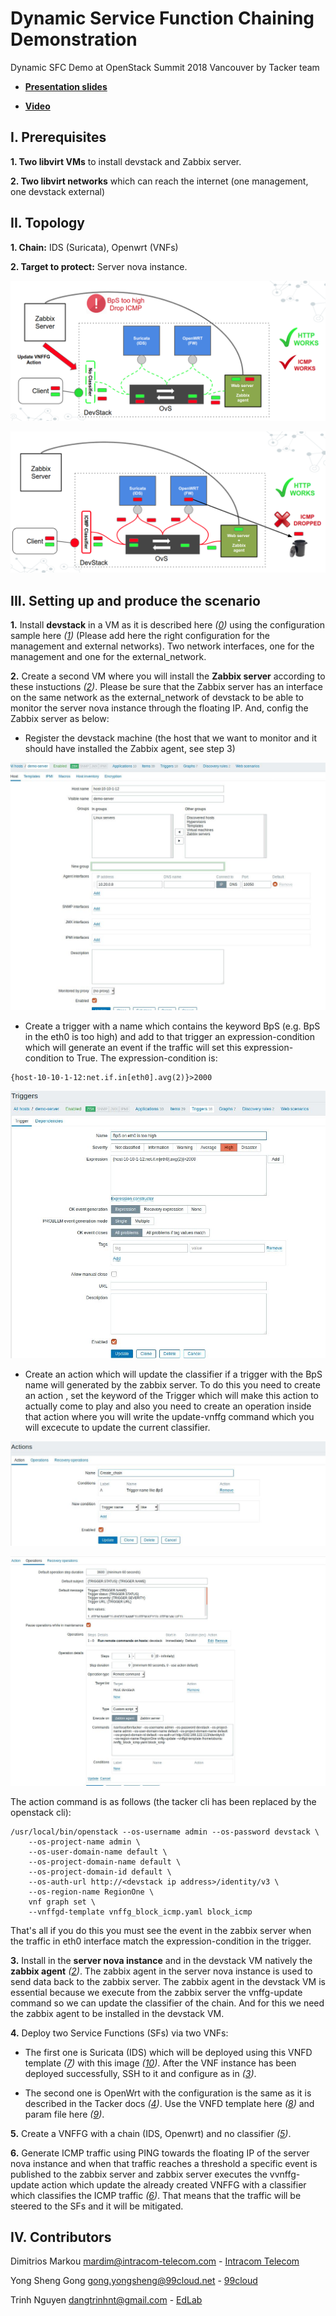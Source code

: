 # Dynamic Service Function Chaining Demonstration
Dynamic SFC Demo at OpenStack Summit 2018 Vancouver by Tacker team

* [**Presentation slides**](https://github.com/dangtrinhnt/DynamicSFCDemo/blob/master/DynamicSFC_OpenStackSummit2018Vancouver.pdf)

* [**Video**](https://www.openstack.org/videos/vancouver-2018/dynamic-sfc-from-tacker-to-incept-specific-traffic-of-vm-1)

## I. Prerequisites

**1. Two libvirt VMs** to install devstack and Zabbix server.

**2. Two libvirt networks** which can reach the internet (one management, one devstack external)
 
## II. Topology

**1. Chain:** IDS (Suricata), Openwrt (VNFs)

**2. Target to protect:** Server nova instance.

![alt text](https://github.com/dangtrinhnt/DynamicSFCDemo/raw/master/images/DSFC1.png "Dynamic SFC 1")

![alt text](https://github.com/dangtrinhnt/DynamicSFCDemo/raw/master/images/DSFC2.png "Dynamic SFC 2")

## III. Setting up and produce the scenario

**1.** Install **devstack** in a VM as it is described here *([0])* using the configuration sample here *([1])* (Please add here the right configuration for the management and external networks). Two network interfaces, one for the management and one for the external_network.

**2.** Create a second VM where you will install the **Zabbix server** according to these instuctions *([2])*. Please be sure that the Zabbix server has an interface on the same network as the external_network of devstack to be able to monitor the server nova instance through the floating IP. And, config the Zabbix server as below:

+ Register the devstack machine (the host that we want to monitor and it should have installed the Zabbix agent, see step 3) 

![alt text](https://raw.githubusercontent.com/dangtrinhnt/DynamicSFCDemo/master/images/zabbix1.JPG "Zabbix server config 1")

+ Create a trigger with a name which contains the keyword BpS (e.g. BpS in the eth0 is too high) and add to that trigger an expression-condition which will generate an event if the traffic will set this expression-condition to True. The expression-condition is:

```console
{host-10-10-1-12:net.if.in[eth0].avg(2)}>2000
```

![alt text](https://raw.githubusercontent.com/dangtrinhnt/DynamicSFCDemo/master/images/zabbix2.JPG "Zabbix server config 2")

+ Create an action which will update the classifier if a trigger with the BpS name will generated by the zabbix server. To do this you need to create an action , set the keyword of the Trigger which will make this action to actually come to play and also you need to create an operation inside that action where you will write the update-vnffg command which you will excecute to update the current classifier.

![alt text](https://raw.githubusercontent.com/dangtrinhnt/DynamicSFCDemo/master/images/zabbix3.JPG "Zabbix server config 3")

![alt text](https://raw.githubusercontent.com/dangtrinhnt/DynamicSFCDemo/master/images/zabbix4.JPG "Zabbix server config 4")

The action command is as follows (the tacker cli has been replaced by the openstack cli):

```console
/usr/local/bin/openstack --os-username admin --os-password devstack \
    --os-project-name admin \
    --os-user-domain-name default \
    --os-project-domain-name default \
    --os-project-domain-id default \
    --os-auth-url http://<devstack ip address>/identity/v3 \
    --os-region-name RegionOne \
    vnf graph set \
    --vnffgd-template vnffg_block_icmp.yaml block_icmp
```

That's all if you do this you must see the event in the zabbix server when the traffic in eth0 interface match the expression-condition in the trigger.

**3.** Install in the **server nova instance** and in the devstack VM natively the **zabbix agent** *([2])*. The zabbix agent in the server nova instance is used to send data back to the zabbix server. The zabbix agent in the devstack VM is essential because we execute from the zabbix server the vnffg-update command so we can update the classifier of the chain. And for this we need the zabbix agent to be installed in the devstack VM.

**4.** Deploy two Service Functions (SFs) via two VNFs:

+ The first one is Suricata (IDS) which will be deployed using this VNFD template *([7])* with this image *([10])*. After the VNF instance has been deployed successfully, SSH to it and configure as in *([3])*.

+ The second one is OpenWrt with the configuration is the same as it is described in the Tacker docs *([4])*. Use the VNFD template here *([8])* and param file here *([9])*.

**5.** Create a VNFFG with a chain (IDS, Openwrt) and no classifier *([5])*.

**6.** Generate ICMP traffic using PING towards the floating IP of the server nova instance and when that traffic reaches a threshold a specific event is published to the zabbix server and zabbix server executes the vvnffg-update action which update the already created VNFFG with a classifier which classifies the ICMP traffic *([6])*. That means that the traffic will be steered to the SFs and it will be mitigated.

## IV. Contributors

Dimitrios Markou <mardim@intracom-telecom.com> - [Intracom Telecom](http://www.intracom-telecom.com/)

Yong Sheng Gong <gong.yongsheng@99cloud.net> - [99cloud](http://99cloud.net)

Trinh Nguyen <dangtrinhnt@gmail.com> - [EdLab](https://www.edlab.xyz/)


[0]: https://docs.openstack.org/devstack/latest/

[1]: https://github.com/openstack/tacker/blob/master/devstack/local.conf.example

[2]: https://www.digitalocean.com/community/tutorials/how-to-install-and-configure-zabbix-to-securely-monitor-remote-servers-on-ubuntu-16-04

[3]: https://blog.rapid7.com/2017/02/14/how-to-install-suricata-nids-on-ubuntu-linux/

[4]: https://docs.openstack.org/tacker/latest/install/deploy_openwrt.html

[5]: https://github.com/dangtrinhnt/DynamicSFCDemo/blob/master/tosca_templates/vnffgd_no_classifier.yaml

[6]: https://github.com/dangtrinhnt/DynamicSFCDemo/blob/master/tosca_templates/vnffgd_icmp.yaml

[7]: https://github.com/dangtrinhnt/DynamicSFCDemo/blob/master/tosca_templates/suricata_vnfd.yaml

[8]: https://github.com/dangtrinhnt/DynamicSFCDemo/blob/master/tosca_templates/openwrt_vnfd.yaml

[9]: https://github.com/dangtrinhnt/DynamicSFCDemo/blob/master/tosca_templates/openwrt_vnfd_config.yaml

[10]: http://artifacts.opnfv.org/sfc/images/sfc_nsh_danube.qcow2
